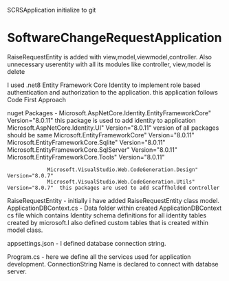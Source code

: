 SCRSApplication initialize to git 
# SoftwareChangeRequestApplication
RaiseRequestEntity is added with view,model,viewmodel,controller.
Also unnecessary userentity with all its modules like controller, view,model is  delete



I used .net8 Entity Framework Core Identity to implement role based authentication and authorization to the application.
this application follows Code First Approach

nuget Packages - Microsoft.AspNetCore.Identity.EntityFrameworkCore" Version="8.0.11"  this package is used to add identity to application 
				 Microsoft.AspNetCore.Identity.UI" Version="8.0.11"                       version of all packages should be same
				 Microsoft.EntityFrameworkCore" Version="8.0.11" 
				 Microsoft.EntityFrameworkCore.Sqlite" Version="8.0.11"
				 Microsoft.EntityFrameworkCore.SqlServer" Version="8.0.11"
				 Microsoft.EntityFrameworkCore.Tools" Version="8.0.11"  

				 Microsoft.VisualStudio.Web.CodeGeneration.Design" Version="8.0.7"
				 Microsoft.VisualStudio.Web.CodeGeneration.Utils" Version="8.0.7"  this packages are used to add scaffholded controller

RaiseRequestEntity -      initially i have added RaiseRequestEntity class model.
ApplicationDBContext.cs - Data folder within created ApplicationDBContext cs file which contains Identity schema definitions for all 
                          identity tables created by microsoft.I also defined custom tables that is created within model class.

appsettings.json -       I defined database connection string.

Program.cs    -          here we define all the services used for application development. ConnectionString Name is declared to connect
                         with databse server.



